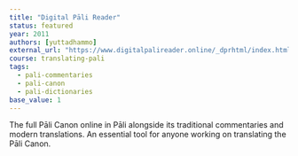```yaml
---
title: "Digital Pāli Reader"
status: featured
year: 2011
authors: [yuttadhammo]
external_url: "https://www.digitalpalireader.online/_dprhtml/index.html"
course: translating-pali
tags:
  - pali-commentaries
  - pali-canon
  - pali-dictionaries
base_value: 1
---
```


The full Pāli Canon online in Pāli alongside its traditional commentaries and modern translations. An essential tool for anyone working on translating the Pāli Canon.
